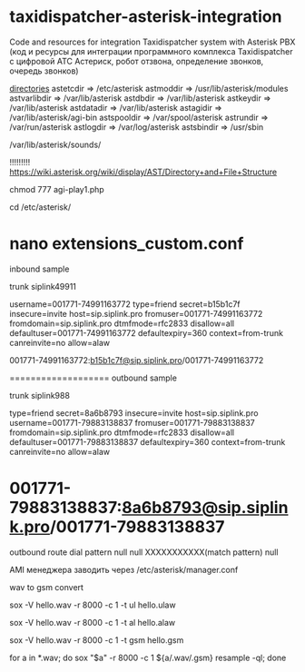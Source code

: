 # taxidispatcher-asterisk-integration
Code and resources for integration Taxidispatcher system with Asterisk PBX (код и ресурсы для интеграции программного комплекса Taxidispatcher c цифровой АТС Астериск, робот отзвона, определение звонков, очередь звонков)

[directories](!)
astetcdir => /etc/asterisk
astmoddir => /usr/lib/asterisk/modules
astvarlibdir => /var/lib/asterisk
astdbdir => /var/lib/asterisk
astkeydir => /var/lib/asterisk
astdatadir => /var/lib/asterisk
astagidir => /var/lib/asterisk/agi-bin
astspooldir => /var/spool/asterisk
astrundir => /var/run/asterisk
astlogdir => /var/log/asterisk
astsbindir => /usr/sbin

/var/lib/asterisk/sounds/


!!!!!!!!!   https://wiki.asterisk.org/wiki/display/AST/Directory+and+File+Structure

chmod 777 agi-play1.php

cd /etc/asterisk/

nano extensions_custom.conf
======================
inbound sample

trunk siplink49911

username=001771-74991163772
type=friend
secret=b15b1c7f
insecure=invite
host=sip.siplink.pro
fromuser=001771-74991163772
fromdomain=sip.siplink.pro
dtmfmode=rfc2833
disallow=all
defaultuser=001771-74991163772
defaultexpiry=360
context=from-trunk
canreinvite=no
allow=alaw

001771-74991163772:b15b1c7f@sip.siplink.pro/001771-74991163772

===================
outbound sample

trunk siplink988

type=friend
secret=8a6b8793
insecure=invite
host=sip.siplink.pro
username=001771-79883138837
fromuser=001771-79883138837
fromdomain=sip.siplink.pro
dtmfmode=rfc2833
disallow=all
defaultuser=001771-79883138837
defaultexpiry=360
context=from-trunk
canreinvite=no
allow=alaw

001771-79883138837:8a6b8793@sip.siplink.pro/001771-79883138837
=====================
outbound route 
dial pattern 
null null XXXXXXXXXXX(match pattern) null

AMI менеджера заводить через /etc/asterisk/manager.conf

wav to gsm convert

sox -V hello.wav -r 8000 -c 1 -t ul hello.ulaw

sox -V hello.wav -r 8000 -c 1 -t al hello.alaw

sox -V hello.wav -r 8000 -c 1 -t gsm hello.gsm

for a in *.wav; do sox "$a" -r 8000 -c 1 ${a/.wav/.gsm} resample -ql; done


